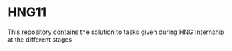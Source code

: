# HNG11
This repository contains the solution to tasks given during [HNG Internship](https://hng.tech/internship) at the different stages
